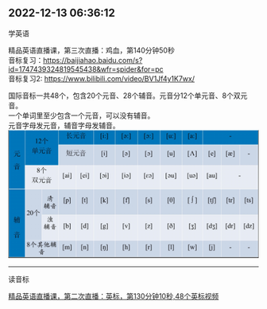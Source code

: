 ##  2022-12-13 06:36:12

学英语

精品英语直播课，第三次直播：鸡血，第140分钟50秒  
音标复习：https://baijiahao.baidu.com/s?id=1747439324819545438&wfr=spider&for=pc   
音标复习2: https://www.bilibili.com/video/BV1Jf4y1K7wx/  


国际音标一共48个，包含20个元音、28个辅音。元音分12个单元音、8个双元音。  
一个单词里至少包含一个元音，可以没有辅音。  
元音字母发元音，辅音字母发辅音。  
![英标](./source/yinbiao.jpeg)

---

读音标

[精品英语直播课，第二次直播：英标，第130分钟10秒,48个英标视频](./source/48-english-marks.mp4)

